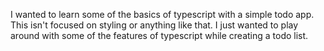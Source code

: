 I wanted to learn some of the basics of typescript with a simple todo app. This isn't focused on styling or anything like that. I just wanted to play around with some of the features of typescript while creating a todo list. 